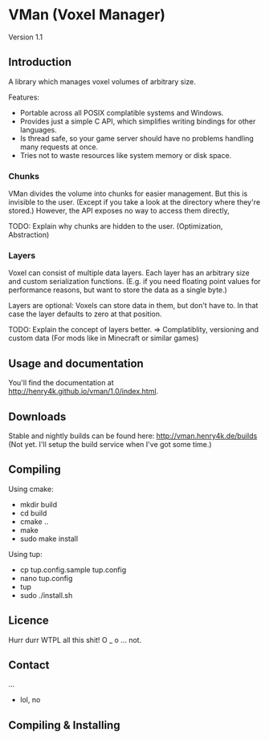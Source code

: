 # VMan (Voxel Manager)
Version 1.1

## Introduction

A library which manages voxel volumes of arbitrary size.

Features:
- Portable across all POSIX complatible systems and Windows.
- Provides just a simple C API, which simplifies writing bindings for other languages.
- Is thread safe, so your game server should have no problems handling many requests at once.
- Tries not to waste resources like system memory or disk space.


### Chunks

VMan divides the volume into chunks for easier management.
But this is invisible to the user. (Except if you take a look at the directory where they're stored.)
However, the API exposes no way to access them directly,

TODO: Explain why chunks are hidden to the user. (Optimization, Abstraction)


### Layers

Voxel can consist of multiple data layers.
Each layer has an arbitrary size and custom serialization functions.
(E.g. if you need floating point values for performance reasons, but want to store the data as a single byte.)

Layers are optional: Voxels can store data in them, but don't have to.
In that case the layer defaults to zero at that position.

TODO: Explain the concept of layers better. => Complatiblity, versioning and custom data (For mods like in Minecraft or similar games)


## Usage and documentation

You'll find the documentation at http://henry4k.github.io/vman/1.0/index.html. 


## Downloads

Stable and nightly builds can be found here: http://vman.henry4k.de/builds
(Not yet. I'll setup the build service when I've got some time.)


## Compiling

Using cmake:
- mkdir build
- cd build
- cmake ..
- make
- sudo make install

Using tup:
- cp tup.config.sample tup.config
- nano tup.config
- tup
- sudo ./install.sh


## Licence

Hurr durr WTPL all this shit!
O _ o ... not.


## Contact

...
- lol, no


## Compiling & Installing


